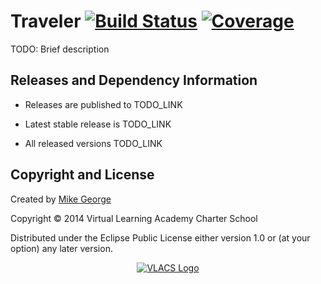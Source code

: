 # Traveler [![Build Status](http://img.shields.io/travis/vlacs/traveler/dev.svg)](https://travis-ci.org/vlacs/traveler?branch=dev) [![Coverage](http://img.shields.io/coveralls/vlacs/traveler/dev.svg)](http://coveralls.io/r/vlacs/traveler)

TODO: Brief description

## Releases and Dependency Information

* Releases are published to TODO_LINK

* Latest stable release is TODO_LINK

* All released versions TODO_LINK


## Copyright and License

Created by [Mike George](http://mikegeorge.org)

Copyright © 2014 Virtual Learning Academy Charter School

Distributed under the Eclipse Public License either version 1.0 or (at
your option) any later version.

<p align="center"><a href="http://vlacs.org/" target="_blank"><img src="http://vlacs.org/images/VLACS_logo_no_dep_website.png" alt="VLACS Logo"/></a></p>
